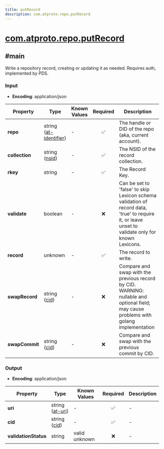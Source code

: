 ```yaml
---
title: putRecord
description: com.atproto.repo.putRecord
---
```


# [com.atproto.repo.putRecord](https://github.com/myConsciousness/atproto.dart/blob/main/lexicons/com/atproto/repo/putRecord.json)

## #main

Write a repository record, creating or updating it as needed. Requires auth, implemented by PDS.

### Input

- **Encoding**: application/json

| Property | Type | Known Values | Required | Description |
| --- | --- | --- | :---: | --- |
| **repo** | string ([at-identifier](https://atproto.com/specs/lexicon#at-identifier)) | - | ✅ | The handle or DID of the repo (aka, current account). |
| **collection** | string ([nsid](https://atproto.com/specs/nsid)) | - | ✅ | The NSID of the record collection. |
| **rkey** | string | - | ✅ | The Record Key. |
| **validate** | boolean | - | ❌ | Can be set to 'false' to skip Lexicon schema validation of record data, 'true' to require it, or leave unset to validate only for known Lexicons. |
| **record** | unknown | - | ✅ | The record to write. |
| **swapRecord** | string ([cid](https://atproto.com/specs/repository#cid-formats)) | - | ❌ | Compare and swap with the previous record by CID. WARNING: nullable and optional field; may cause problems with golang implementation |
| **swapCommit** | string ([cid](https://atproto.com/specs/repository#cid-formats)) | - | ❌ | Compare and swap with the previous commit by CID. |

### Output

- **Encoding**: application/json

| Property | Type | Known Values | Required | Description |
| --- | --- | --- | :---: | --- |
| **uri** | string ([at-uri](https://atproto.com/specs/at-uri-scheme)) | - | ✅ | - |
| **cid** | string ([cid](https://atproto.com/specs/repository#cid-formats)) | - | ✅ | - |
| **validationStatus** | string | valid<br/>unknown | ❌ | - |
